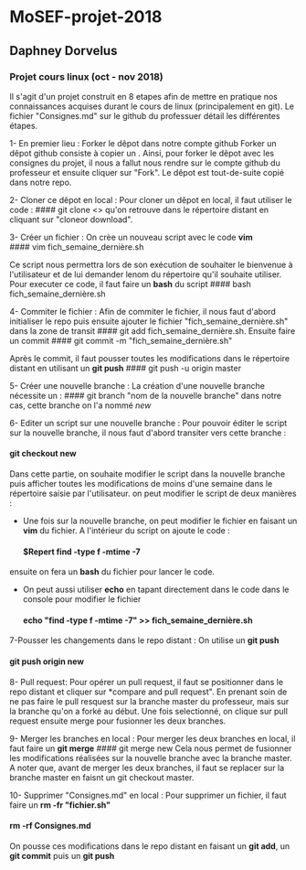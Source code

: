 # MoSEF-projet-2018
## Daphney Dorvelus
### Projet cours linux (oct - nov 2018)

Il s'agit d'un projet construit en 8 etapes afin de mettre en pratique nos connaissances acquises durant le cours de linux (principalement en git). 
Le fichier "Consignes.md" sur le github du professuer détail les différentes étapes. 

1- En premier lieu : Forker le dêpot dans notre compte github
Forker un dêpot github consiste à copier un . Ainsi, pour forker le dêpot avec les consignes du projet, il nous a fallut nous rendre sur le compte github du professeur et ensuite cliquer sur "Fork". Le dêpot est tout-de-suite copié dans notre repo. 
 
2- Cloner ce dêpot en local : 
Pour cloner un dêpot en local, il faut utiliser le code : 
     #### git clone <<lien URL>>
qu'on retrouve dans le répertoire distant en cliquant sur "cloneor download".

3- Créer un fichier :
On crèe un nouveau script avec le code **vim**  
     #### vim fich_semaine_dernière.sh

Ce script nous permettra lors de son exécution de souhaiter le bienvenue à l'utilisateur et de lui demander lenom du répertoire qu'il souhaite utiliser. Pour executer ce code, il faut faire un **bash** du script
    #### bash fich_semaine_dernière.sh

4- Commiter le fichier : 
Afin de commiter le fichier, il nous faut d'abord initialiser le repo puis ensuite ajouter le fichier "fich_semaine_dernière.sh" dans la zone de transit #### git add fich_semaine_dernière.sh. Ensuite faire un commit 
    #### git commit -m "fich_semaine_dernière.sh" 
    
Après le commit, il faut pousser toutes les modifications dans le répertoire distant en utilisant un **git push**
    #### git push -u origin master

5- Créer une nouvelle branche : 
La création d'une nouvelle branche nécessite un  :
    #### git branch "nom de la nouvelle branche" 
dans notre cas, cette branche on l'a nommé *new*

6- Editer un script sur une nouvelle branche :
Pour pouvoir éditer le script sur la nouvelle branche, il nous faut d'abord transiter vers cette branche :
   #### git checkout new

Dans cette partie, on souhaite modifier le script dans la nouvelle branche puis afficher toutes les modifications de moins d'une semaine dans le répertoire saisie par l'utilisateur. 
 on peut modifier le script de deux manières : 
* Une fois sur la nouvelle branche, on peut modifier le fichier en faisant un **vim** du fichier. A l'intérieur du script on ajoute le code :
   #### $Repert find -type f -mtime -7
 ensuite on fera un **bash** du fichier pour lancer le code. 
* On peut aussi utiliser **echo** en tapant directement dans le code dans le console pour modifier le fichier
   #### echo "find -type f -mtime -7" >> fich_semaine_dernière.sh

7-Pousser les changements dans le repo distant :
On utilise un **git push**
  #### git push origin new

8- Pull request:
Pour opérer un pull request, il faut se positionner dans le repo distant et cliquer sur *compare and pull request". En prenant soin de ne pas faire le pull resquest sur la branche master du professeur, mais sur la branche qu'on a forké au début. Une fois selectionné, on clique sur pull request ensuite merge pour fusionner les deux branches. 

9- Merger les branches en local :
Pour merger les deux branches en local, il faut faire un **git merge**
    #### git merge new 
Cela nous permet de fusionner les modifications réalisées sur la nouvelle branche avec la branche master. 
A noter que, avant de merger les deux branches, il faut se replacer sur la branche master en faisnt un git checkout master. 

10- Supprimer "Consignes.md" en local : 
Pour supprimer un fichier, il faut faire un **rm -fr "fichier.sh"**
#### rm -rf Consignes.md
On pousse ces modifications dans le repo distant en faisant un **git add**, un **git commit** puis un **git push**
